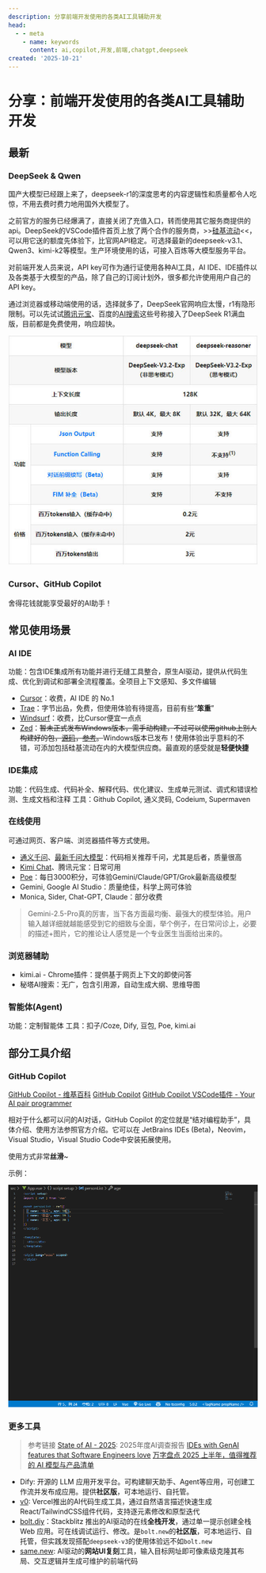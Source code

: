```yaml
---
description: 分享前端开发使用的各类AI工具辅助开发
head:
  - - meta
    - name: keywords
      content: ai,copilot,开发,前端,chatgpt,deepseek
created: '2025-10-21'
---
```


# 分享：前端开发使用的各类AI工具辅助开发

## 最新

### DeepSeek & Qwen

国产大模型已经跟上来了，deepseek-r1的深度思考的内容逻辑性和质量都令人吃惊，不用去费时费力地用国外大模型了。

之前官方的服务已经爆满了，直接关闭了充值入口，转而使用其它服务商提供的api。DeepSeek的VSCode插件首页上放了两个合作的服务商，>>[硅基流动](https://cloud.siliconflow.cn/i/scFXHmf2)<<，可以用它送的额度先体验下，比官网API稳定。可选择最新的deepseek-v3.1、Qwen3、kimi-k2等模型。生产环境使用的话，可接入百炼等大模型服务平台。

对前端开发人员来说，API key可作为通行证使用各种AI工具，AI IDE、IDE插件以及各类基于大模型的产品，除了自己的订阅计划外，很多都允许使用用户自己的API key。

通过浏览器或移动端使用的话，选择就多了，DeepSeek官网响应太慢，r1有隐形限制。可以先试试[腾讯元宝](https://yuanbao.tencent.com/chat/)、百度的[AI搜索](https://chat.baidu.com/search)这些号称接入了DeepSeek R1满血版，目前都是免费使用，响应超快。

![DeepSeek-V3.2-Exp](./assets/coding-copilot-deepseek.jpg)

### Cursor、GitHub Copilot

舍得花钱就能享受最好的AI助手！

## 常见使用场景

### AI IDE

功能：包含IDE集成所有功能并进行​无缝工具整合，原生AI驱动，提供从代码生成、优化到调试和部署全流程覆盖​​。全项目上下文感知、​​多文件编辑

- [Cursor](https://www.cursor.com/)：收费，AI IDE 的 No.1
- [Trae](https://www.trae.com.cn/)：字节出品，免费，但使用体验有待提高，目前有些“**笨重**”
- [Windsurf](https://codeium.com/pricing)：收费，比Cursor便宜一点点
- [Zed](https://zed.dev/)：~~暂未正式发布Windows版本，需手动构建，不过可以使用github上别人构建好的包，[源码](https://github.com/deevus/zed-windows-builds)，[参考](https://hafuhafu.com/archives/how-to-install-zed-editor-windows/)。~~Windows版本已发布！使用体验出乎意料的不错，可添加包括硅基流动在内的大模型供应商。最直观的感受就是**轻便快捷**

### IDE集成

功能：代码生成、代码补全、解释代码、优化建议、生成单元测试、调式和错误检测、生成文档和注释
工具：Github Copilot, 通义灵码, Codeium, Supermaven

### 在线使用

可通过网页、客户端、浏览器插件等方式使用。

- [通义千问](https://www.tongyi.com/qianwen/)、[最新千问大模型](https://chat.qwen.ai/)：代码相关推荐千问，尤其是后者，质量很高
- [Kimi Chat](https://kimi.moonshot.cn/)、腾讯元宝：日常可用
- [Poe](https://poe.com/)：每日3000积分，可体验Gemini/Claude/GPT/Grok最新高级模型
- Gemini, Google AI Studio：质量绝佳，科学上网可体验
- Monica, Sider, Chat-GPT, Claude：部分收费

> Gemini-2.5-Pro真的厉害，当下各方面最均衡、最强大的模型体验。用户输入越详细就越能感受到它的细致与全面，举个例子，在日常问诊上，必要的描述+图片，它的推论让人感觉是一个专业医生当面给出来的。

### 浏览器辅助

- kimi.ai - Chrome插件：提供基于网页上下文的即使问答
- 秘塔AI搜索：无广，包含引用源，自动生成大纲、思维导图

### 智能体(Agent)

功能：定制智能体
工具：扣子/Coze, Dify, 豆包, Poe, kimi.ai

## 部分工具介绍

### GitHub Copilot

[GitHub Copilot - 维基百科](https://zh.wikipedia.org/zh-cn/GitHub_Copilot)
[GitHub Copilot](https://docs.github.com/zh/copilot)
[GitHub Copilot VSCode插件 - Your AI pair programmer](https://marketplace.visualstudio.com/items?itemName=GitHub.copilot)

相对于什么都可以问的AI对话，GitHub Copilot 的定位就是“结对编程助手”，具体介绍、使用方法参照官方介绍。它可以在 JetBrains IDEs (Beta)，Neovim，Visual Studio，Visual Studio Code中安装拓展使用。

使用方式非常**丝滑**~

示例：

![copilot-vue-demo](assets/copilot-vue-demo.gif)

### 更多工具

> 参考链接
> [State of AI - 2025](https://2025.stateofai.dev/zh-Hans/): 2025年度AI调查报告
> [IDEs with GenAI features that Software Engineers love](https://newsletter.pragmaticengineer.com/p/ide-that-software-engineers-love)
> [万字盘点 2025 上半年，值得推荐的 AI 模型与产品清单](https://sspai.com/post/101081)

- Dify: 开源的 LLM 应用开发平台。可构建聊天助手、Agent等应用，可创建工作流并发布成应用。提供**社区版**，可本地运行、自托管。
- [v0](https://v0.dev/): Vercel推出的AI代码生成工具，通过自然语言描述快速生成React/TailwindCSS组件代码，支持逐元素修改和原型迭代
- [bolt.diy](https://github.com/stackblitz-labs/bolt.diy)：Stackblitz 推出的AI驱动的在线**全栈开发**，通过单一提示创建全栈 Web 应用。可在线调试运行、修改。是`bolt.new`的**社区版**，可本地运行、自托管，但实践发现搭配`deepseek-v3`的使用体验远不如`bolt.new`
- [same.new](https://same.new/): AI驱动的**网站UI复刻**工具，输入目标网址即可像素级克隆其布局、交互逻辑并生成可维护的前端代码
